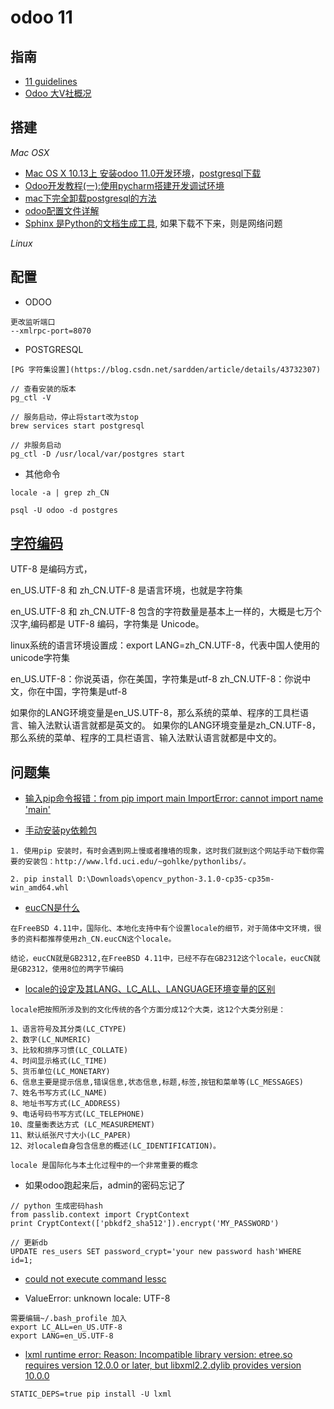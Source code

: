 # odoo 11

指南
----

* [11 guidelines](https://www.odoo.com/documentation/11.0/reference/guidelines.html)
* [Odoo 大V社概况](http://www.odoov.com/index.php?title=%E9%A6%96%E9%A1%B5)

搭建
----

*Mac OSX*

* [Mac OS X 10.13上 安装odoo 11.0开发环境](https://www.cnblogs.com/kuaiyuit/p/odoo_install_on_mac_osx.html)，[postgresql下载](https://www.postgresql.org/download/macosx/)
* [Odoo开发教程(一):使用pycharm搭建开发调试环境](https://blog.csdn.net/feigamesnb/article/details/50392082)
* [mac下完全卸载postgresql的方法](https://blog.csdn.net/stk_tianwen/article/details/17757393)
* [odoo配置文件详解](https://www.jianshu.com/p/abf366d7319e)
* [Sphinx 是Python的文档生成工具](https://blog.csdn.net/caroline_wendy/article/details/77089644), 如果下载不下来，则是网络问题

*Linux*

配置
----

* ODOO

```
更改监听端口
--xmlrpc-port=8070
```

* POSTGRESQL

```
[PG 字符集设置](https://blog.csdn.net/sardden/article/details/43732307)

// 查看安装的版本
pg_ctl -V

// 服务启动，停止将start改为stop
brew services start postgresql

// 非服务启动
pg_ctl -D /usr/local/var/postgres start
```

* 其他命令

```
locale -a | grep zh_CN

psql -U odoo -d postgres
```

[字符编码](https://blog.csdn.net/huoyunshen88/article/details/41113633)
-------

UTF-8 是编码方式，

en_US.UTF-8 和 zh_CN.UTF-8 是语言环境，也就是字符集

en_US.UTF-8 和 zh_CN.UTF-8 包含的字符数量是基本上一样的，大概是七万个汉字,编码都是 UTF-8 编码，字符集是 Unicode。


linux系统的语言环境设置成：export LANG=zh_CN.UTF-8，代表中国人使用的unicode字符集


en_US.UTF-8：你说英语，你在美国，字符集是utf-8
zh_CN.UTF-8：你说中文，你在中国，字符集是utf-8

如果你的LANG环境变量是en_US.UTF-8，那么系统的菜单、程序的工具栏语言、输入法默认语言就都是英文的。
如果你的LANG环境变量是zh_CN.UTF-8，那么系统的菜单、程序的工具栏语言、输入法默认语言就都是中文的。

问题集
-----

* [输入pip命令报错：from pip import main ImportError: cannot import name 'main'](https://blog.csdn.net/qq_38522539/article/details/80678412)

* [手动安装py依赖包]()

```
1. 使用pip 安装时，有时会遇到网上慢或者撞墙的现象，这时我们就到这个网站手动下载你需要的安装包：http://www.lfd.uci.edu/~gohlke/pythonlibs/。

2. pip install D:\Downloads\opencv_python-3.1.0-cp35-cp35m-win_amd64.whl

```

* [eucCN是什么](https://blog.csdn.net/qq_27361945/article/details/80780215)

```
在FreeBSD 4.11中，国际化、本地化支持中有个设置locale的细节，对于简体中文环境，很多的资料都推荐使用zh_CN.eucCN这个locale。
```

```
结论，eucCN就是GB2312,在FreeBSD 4.11中，已经不存在GB2312这个locale，eucCN就是GB2312，使用8位的两字节编码
```

* [locale的设定及其LANG、LC_ALL、LANGUAGE环境变量的区别](https://www.cnblogs.com/dolphi/p/3622420.html)

```
locale把按照所涉及到的文化传统的各个方面分成12个大类，这12个大类分别是： 

1、语言符号及其分类(LC_CTYPE) 
2、数字(LC_NUMERIC) 
3、比较和排序习惯(LC_COLLATE) 
4、时间显示格式(LC_TIME) 
5、货币单位(LC_MONETARY) 
6、信息主要是提示信息,错误信息,状态信息,标题,标签,按钮和菜单等(LC_MESSAGES) 
7、姓名书写方式(LC_NAME) 
8、地址书写方式(LC_ADDRESS) 
9、电话号码书写方式(LC_TELEPHONE) 
10、度量衡表达方式 (LC_MEASUREMENT) 
11、默认纸张尺寸大小(LC_PAPER) 
12、对locale自身包含信息的概述(LC_IDENTIFICATION)。
```

```
locale 是国际化与本土化过程中的一个非常重要的概念
```

* 如果odoo跑起来后，admin的密码忘记了

```
// python 生成密码hash
from passlib.context import CryptContext
print CryptContext(['pbkdf2_sha512']).encrypt('MY_PASSWORD')

// 更新db
UPDATE res_users SET password_crypt='your new password hash'WHERE id=1;
```

* [could not execute command lessc](https://blog.csdn.net/maiktom/article/details/78194318)

* ValueError: unknown locale: UTF-8

```
需要编辑~/.bash_profile 加入
export LC_ALL=en_US.UTF-8
export LANG=en_US.UTF-8
```

* [lxml runtime error: Reason: Incompatible library version: etree.so requires version 12.0.0 or later, but libxml2.2.dylib provides version 10.0.0](https://stackoverflow.com/questions/18486145/libxml2-2-dylib-reference-in-python-program)

```
STATIC_DEPS=true pip install -U lxml
```